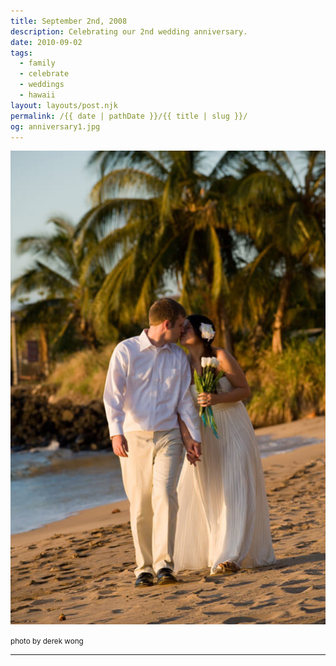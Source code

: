 ```yaml
---
title: September 2nd, 2008
description: Celebrating our 2nd wedding anniversary.
date: 2010-09-02
tags: 
  - family
  - celebrate
  - weddings
  - hawaii
layout: layouts/post.njk
permalink: /{{ date | pathDate }}/{{ title | slug }}/
og: anniversary1.jpg
---
```


![Clay and me on our wedding day](/img/anniversary1.jpg)

<small class="footnotes">photo by derek wong</small>

---
